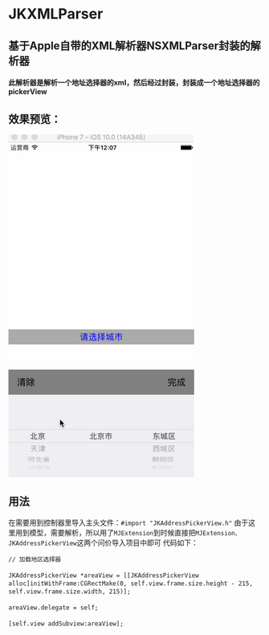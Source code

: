 # JKXMLParser
## 基于Apple自带的XML解析器NSXMLParser封装的解析器
#### 此解析器是解析一个地址选择器的xml，然后经过封装，封装成一个地址选择器的pickerView
## 效果预览：
![预览图](https://github.com/Jerk-G/JKXMLParser/blob/master/previewImage.gif) 
## 用法

在需要用到控制器里导入主头文件：`#import "JKAddressPickerView.h"`
由于这里用到模型，需要解析，所以用了`MJExtension`到时候直接把`MJExtension、JKAddressPickerView`这两个问价导入项目中即可
代码如下：

```
// 加载地区选择器

JKAddressPickerView *areaView = [[JKAddressPickerView alloc]initWithFrame:CGRectMake(0, self.view.frame.size.height - 215, self.view.frame.size.width, 215)];
    
areaView.delegate = self;
    
[self.view addSubview:areaView];
```
